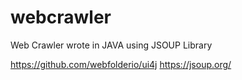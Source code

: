 # webcrawler
Web Crawler wrote in JAVA using JSOUP Library

https://github.com/webfolderio/ui4j
https://jsoup.org/


